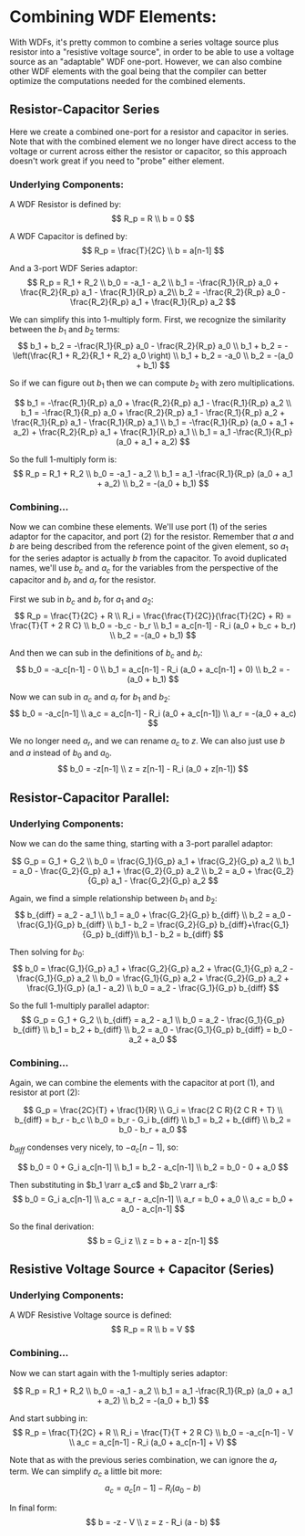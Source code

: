 # Combining WDF Elements:

With WDFs, it's pretty common to combine a series
voltage source plus resistor into a "resistive voltage 
source", in order to be able to use a voltage source
as an "adaptable" WDF one-port. However, we can also
combine other WDF elements with the goal being that
the compiler can better optimize the computations needed
for the combined elements.

## Resistor-Capacitor Series

Here we create a combined one-port for a resistor and
capacitor in series. Note that with the combined element
we no longer have direct access to the voltage or current
across either the resistor or capacitor, so this approach
doesn't work great if you need to "probe" either element.

### Underlying Components:

A WDF Resistor is defined by:
$$
R_p = R \\
b = 0
$$

A WDF Capacitor is defined by:
$$
R_p = \frac{T}{2C} \\
b = a[n-1]
$$

And a 3-port WDF Series adaptor:
$$
R_p = R_1 + R_2 \\
b_0 = -a_1 - a_2 \\
b_1 = -\frac{R_1}{R_p} a_0
    + \frac{R_2}{R_p} a_1
    - \frac{R_1}{R_p} a_2\\
b_2 = -\frac{R_2}{R_p} a_0
    - \frac{R_2}{R_p} a_1
    + \frac{R_1}{R_p} a_2
$$

We can simplify this into 1-multiply form. First, we
recognize the similarity between the $b_1$ and $b_2$ terms:
$$
b_1 + b_2 = -\frac{R_1}{R_p} a_0 - \frac{R_2}{R_p} a_0 \\
b_1 + b_2 = -\left(\frac{R_1 + R_2}{R_1 + R_2} a_0 \right) \\
b_1 + b_2 = -a_0 \\
b_2 = -(a_0 + b_1)
$$

So if we can figure out $b_1$ then we can compute $b_2$
with zero multiplications.

$$
b_1 = -\frac{R_1}{R_p} a_0
    + \frac{R_2}{R_p} a_1
    - \frac{R_1}{R_p} a_2 \\
b_1 = -\frac{R_1}{R_p} a_0
    + \frac{R_2}{R_p} a_1
    - \frac{R_1}{R_p} a_2
    + \frac{R_1}{R_p} a_1
    - \frac{R_1}{R_p} a_1 \\
b_1 = -\frac{R_1}{R_p} (a_0 + a_1 + a_2)
    + \frac{R_2}{R_p} a_1
    + \frac{R_1}{R_p} a_1 \\
b_1 = a_1 -\frac{R_1}{R_p} (a_0 + a_1 + a_2)
$$

So the full 1-multiply form is:
$$
R_p = R_1 + R_2 \\
b_0 = -a_1 - a_2 \\
b_1 = a_1 -\frac{R_1}{R_p} (a_0 + a_1 + a_2) \\
b_2 = -(a_0 + b_1)
$$

### Combining...

Now we can combine these elements. We'll use port (1)
of the series adaptor for the capacitor, and port (2)
for the resistor. Remember that $a$ and $b$ are being
described from the reference point of the given element,
so $a_1$ for the series adaptor is actually $b$ from the 
capacitor. To avoid duplicated names, we'll use $b_c$ and
$a_c$ for the variables from the perspective of the capacitor
and $b_r$ and $a_r$ for the resistor.

First we sub in $b_c$ and $b_r$ for $a_1$ and $a_2$:
$$
R_p = \frac{T}{2C} + R \\
R_i = \frac{\frac{T}{2C}}{\frac{T}{2C} + R}
    = \frac{T}{T + 2 R C} \\
b_0 = -b_c - b_r \\
b_1 = a_c[n-1] - R_i (a_0 + b_c + b_r) \\
b_2 = -(a_0 + b_1)
$$

And then we can sub in the definitions of $b_c$ and $b_r$:
$$
b_0 = -a_c[n-1] - 0 \\
b_1 = a_c[n-1] - R_i (a_0 + a_c[n-1] + 0) \\
b_2 = -(a_0 + b_1)
$$

Now we can sub in $a_c$ and $a_r$ for $b_1$ and $b_2$:
$$
b_0 = -a_c[n-1] \\
a_c = a_c[n-1] - R_i (a_0 + a_c[n-1]) \\
a_r = -(a_0 + a_c)
$$

We no longer need $a_r$, and we can rename $a_c$ to $z$.
We can also just use $b$ and $a$ instead of $b_0$ and $a_0$.
$$
b_0 = -z[n-1] \\
z = z[n-1] - R_i (a_0 + z[n-1])
$$

## Resistor-Capacitor Parallel:

### Underlying Components:

Now we can do the same thing, starting with a 3-port
parallel adaptor:

$$
G_p = G_1 + G_2 \\
b_0 = \frac{G_1}{G_p} a_1 + \frac{G_2}{G_p} a_2 \\
b_1 = a_0 - \frac{G_2}{G_p} a_1 + \frac{G_2}{G_p} a_2 \\
b_2 = a_0 + \frac{G_2}{G_p} a_1 - \frac{G_2}{G_p} a_2
$$

Again, we find a simple relationship between $b_1$ and $b_2$:
$$
b_{diff} = a_2 - a_1 \\
b_1 = a_0 + \frac{G_2}{G_p} b_{diff} \\
b_2 = a_0 - \frac{G_1}{G_p} b_{diff} \\
b_1 - b_2 = \frac{G_2}{G_p} b_{diff}+\frac{G_1}{G_p} b_{diff}\\
b_1 - b_2 = b_{diff}
$$

Then solving for $b_0$:
$$
b_0 = \frac{G_1}{G_p} a_1
    + \frac{G_2}{G_p} a_2
    + \frac{G_1}{G_p} a_2
    - \frac{G_1}{G_p} a_2 \\
b_0 = \frac{G_1}{G_p} a_2 + \frac{G_2}{G_p} a_2
    + \frac{G_1}{G_p} (a_1 - a_2) \\
b_0 = a_2 - \frac{G_1}{G_p} b_{diff}
$$

So the full 1-multiply parallel adaptor:
$$
G_p = G_1 + G_2 \\
b_{diff} = a_2 - a_1 \\
b_0 = a_2 - \frac{G_1}{G_p} b_{diff} \\
b_1 = b_2 + b_{diff} \\
b_2 = a_0 - \frac{G_1}{G_p} b_{diff} = b_0 - a_2 + a_0
$$

### Combining...

Again, we can combine the elements with the capacitor
at port (1), and resistor at port (2):

$$
G_p = \frac{2C}{T} + \frac{1}{R} \\
G_i = \frac{2 C R}{2 C R + T} \\
b_{diff} = b_r - b_c \\
b_0 = b_r - G_i b_{diff} \\
b_1 = b_2 + b_{diff} \\
b_2 = b_0 - b_r + a_0
$$

$b_{diff}$ condenses very nicely, to $-a_c[n-1]$, so:

$$
b_0 = 0 + G_i a_c[n-1] \\
b_1 = b_2 - a_c[n-1] \\
b_2 = b_0 - 0 + a_0
$$

Then substituting in $b_1 \rarr a_c$ and $b_2 \rarr a_r$:
$$
b_0 = G_i a_c[n-1] \\
a_c = a_r - a_c[n-1] \\
a_r = b_0 + a_0 \\
a_c = b_0 + a_0 - a_c[n-1]
$$

So the final derivation:
$$
b = G_i z \\
z = b + a - z[n-1]
$$

## Resistive Voltage Source + Capacitor (Series)

### Underlying Components:

A WDF Resistive Voltage source is defined:
$$
R_p = R \\
b = V
$$

### Combining...

Now we can start again with the 1-multiply series adaptor:

$$
R_p = R_1 + R_2 \\
b_0 = -a_1 - a_2 \\
b_1 = a_1 -\frac{R_1}{R_p} (a_0 + a_1 + a_2) \\
b_2 = -(a_0 + b_1)
$$

And start subbing in:
$$
R_p = \frac{T}{2C} + R \\
R_i = \frac{T}{T + 2 R C} \\
b_0 = -a_c[n-1] - V \\
a_c = a_c[n-1] - R_i (a_0 + a_c[n-1] + V)
$$

Note that as with the previous series combination,
we can ignore the $a_r$ term. We can simplify $a_c$
a little bit more:
$$
a_c = a_c[n-1] - R_i (a_0 - b)
$$

In final form:
$$
b = -z - V \\
z = z - R_i (a - b)
$$
